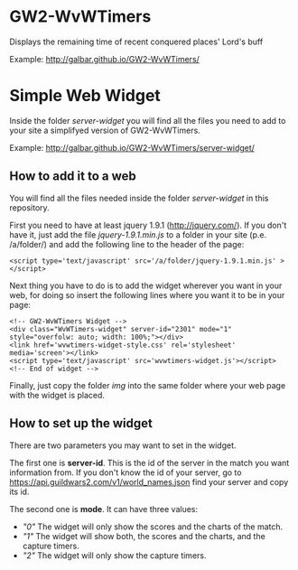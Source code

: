 GW2-WvWTimers
=============

Displays the remaining time of recent conquered places' Lord's buff

Example: http://galbar.github.io/GW2-WvWTimers/

# Simple Web Widget
Inside the folder *server-widget* you will find all the files you need to add to your site a simplifyed version of GW2-WvWTimers.

Example: http://galbar.github.io/GW2-WvWTimers/server-widget/

## How to add it to a web
You will find all the files needed inside the folder *server-widget* in this repository.

First you need to have at least jquery 1.9.1 (http://jquery.com/). If you don't have it, just add the file *jquery-1.9.1.min.js* to a folder in your site (p.e. /a/folder/) and add the following line to the header of the page:
```
<script type='text/javascript' src='/a/folder/jquery-1.9.1.min.js' ></script>
```

Next thing you have to do is to add the widget wherever you want in your web, for doing so insert the following lines where you want it to be in your page:
```
<!-- GW2-WvWTimers Widget -->
<div class="WvWTimers-widget" server-id="2301" mode="1" style="overfolw: auto; width: 100%;"></div>
<link href='wvwtimers-widget-style.css' rel='stylesheet' media='screen'></link>
<script type='text/javascript' src='wvwtimers-widget.js'></script>
<!-- End of widget -->
```

Finally, just copy the folder *img* into the same folder where your web page with the widget is placed.

## How to set up the widget
There are two parameters you may want to set in the widget.

The first one is **server-id**. This is the id of the server in the match you want information from. If you don't know the id of your server, go to https://api.guildwars2.com/v1/world_names.json find your server and copy its id.

The second one is **mode**. It can have three values:
 * *"0"* The widget will only show the scores and the charts of the match.
 * *"1"* The widget will show both, the scores and the charts, and the capture timers.
 * *"2"* The widget will only show the capture timers.